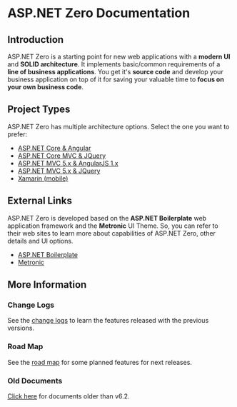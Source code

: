 # ASP.NET Zero Documentation

## Introduction

ASP.NET Zero is a starting point for new web applications with a **modern UI** and **SOLID architecture**. It implements basic/common requirements of a **line of business applications**. You get it's **source code** and develop your business application on top of it for saving your valuable time to **focus on your own business code**.

## Project Types

ASP.NET Zero has multiple architecture options. Select the one you want to prefer:

* [ASP.NET Core & Angular](AspNetCore-Angular.md)
* [ASP.NET Core MVC & JQuery](AspNetCore-MVC.md)
* [ASP.NET MVC 5.x & AngularJS 1.x](AspNet-MVC-AngularJS.md)
* [ASP.NET MVC 5.x & JQuery](AspNet-MVC.md)
* [Xamarin (mobile)](Xamarin.md)

## External Links

ASP.NET Zero is developed based on the **ASP.NET Boilerplate** web application framework and the **Metronic** UI Theme. So, you can refer to their web sites to learn more about capabilities of ASP.NET Zero, other details and UI options.

* [ASP.NET Boilerplate](https://aspnetboilerplate.com/Pages/Documents)
* [Metronic](http://www.keenthemes.com/preview/metronic/)

## More Information

### Change Logs

See the [change logs](Change-Logs.md) to learn the features released with the previous versions.

### Road Map

See the [road map](Road-Map.md) for some planned features for next releases.

### Old Documents

[Click here](Old-Documents.md) for documents older than v6.2.